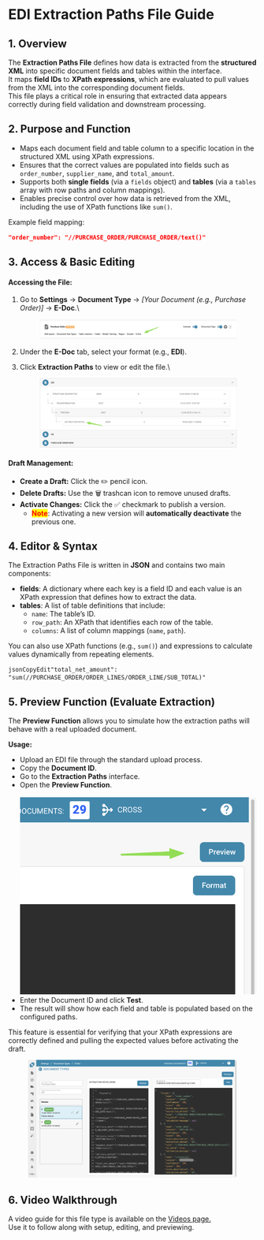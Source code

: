 # EDI Extraction Paths File Guide

## 1. Overview

The **Extraction Paths File** defines how data is extracted from the **structured XML** into specific document fields and tables within the interface.\
It maps **field IDs** to **XPath expressions**, which are evaluated to pull values from the XML into the corresponding document fields.\
This file plays a critical role in ensuring that extracted data appears correctly during field validation and downstream processing.

## 2. Purpose and Function

* Maps each document field and table column to a specific location in the structured XML using XPath expressions.
* Ensures that the correct values are populated into fields such as `order_number`, `supplier_name`, and `total_amount`.
* Supports both **single fields** (via a `fields` object) and **tables** (via a `tables` array with row paths and column mappings).
* Enables precise control over how data is retrieved from the XML, including the use of XPath functions like `sum()`.

Example field mapping:

```json
"order_number": "//PURCHASE_ORDER/PURCHASE_ORDER/text()"
```

## 3. Access & Basic Editing

#### **Accessing the File:**

1.  Go to **Settings** → **Document Type** → _\[Your Document (e.g., Purchase Order)]_ → **E-Doc**.\


    <figure><img src="../../../../../../.gitbook/assets/image (3) (1) (1).png" alt=""><figcaption></figcaption></figure>
2. Under the **E-Doc** tab, select your format (e.g., **EDI**).
3.  Click **Extraction Paths** to view or edit the file.\


    <figure><img src="../../../../../../.gitbook/assets/image (12) (1).png" alt=""><figcaption></figcaption></figure>

#### **Draft Management:**

* **Create a Draft:** Click the ✏️ pencil icon.
* **Delete Drafts:** Use the 🗑️ trashcan icon to remove unused drafts.
* **Activate Changes:** Click the ✅ checkmark to publish a version.
  * <mark style="color:red;">**Note**</mark>: Activating a new version will **automatically deactivate** the previous one.

## 4. Editor & Syntax

The Extraction Paths File is written in **JSON** and contains two main components:

* **fields**: A dictionary where each key is a field ID and each value is an XPath expression that defines how to extract the data.
* **tables**: A list of table definitions that include:
  * `name`: The table’s ID.
  * `row_path`: An XPath that identifies each row of the table.
  * `columns`: A list of column mappings (`name`, `path`).

You can also use XPath functions (e.g., `sum()`) and expressions to calculate values dynamically from repeating elements.

```
jsonCopyEdit"total_net_amount": "sum(//PURCHASE_ORDER/ORDER_LINES/ORDER_LINE/SUB_TOTAL)"
```

## 5. Preview Function (Evaluate Extraction)

The **Preview Function** allows you to simulate how the extraction paths will behave with a real uploaded document.

**Usage:**

* Upload an EDI file through the standard upload process.
* Copy the **Document ID**.
* Go to the **Extraction Paths** interface.
* Open the **Preview Function**.\
  \
  ![](<../../../../../../.gitbook/assets/image (7) (1).png>)
* Enter the Document ID and click **Test**.
* The result will show how each field and table is populated based on the configured paths.

This feature is essential for verifying that your XPath expressions are correctly defined and pulling the expected values before activating the draft.

<figure><img src="../../../../../../.gitbook/assets/image (11) (1).png" alt=""><figcaption></figcaption></figure>

## 6. Video Walkthrough

A video guide for this file type is available on the  [Videos page.](edi-videos.md)\
Use it to follow along with setup, editing, and previewing.

